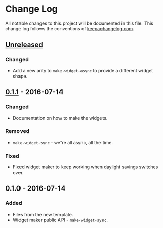 # Change Log
All notable changes to this project will be documented in this file. This change log follows the conventions of [keepachangelog.com](http://keepachangelog.com/).

## [Unreleased]
### Changed
- Add a new arity to `make-widget-async` to provide a different widget shape.

## [0.1.1] - 2016-07-14
### Changed
- Documentation on how to make the widgets.

### Removed
- `make-widget-sync` - we're all async, all the time.

### Fixed
- Fixed widget maker to keep working when daylight savings switches over.

## 0.1.0 - 2016-07-14
### Added
- Files from the new template.
- Widget maker public API - `make-widget-sync`.

[Unreleased]: https://github.com/your-name/compojure.meta/compare/0.1.1...HEAD
[0.1.1]: https://github.com/your-name/compojure.meta/compare/0.1.0...0.1.1
